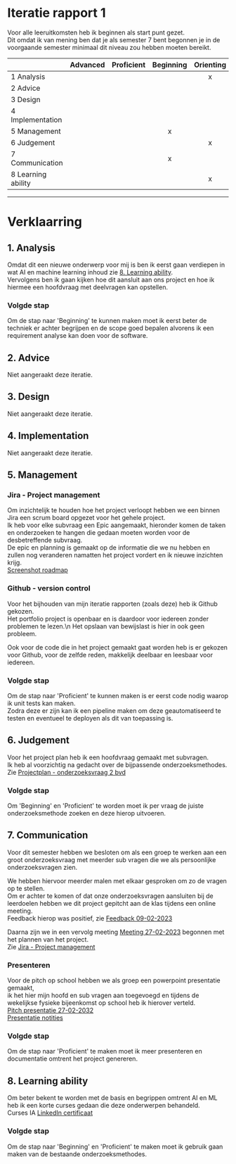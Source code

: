 # Iteratie rapport 1

Voor alle leeruitkomsten heb ik beginnen als start punt gezet.\
Dit omdat ik van mening ben dat je als semester 7 bent begonnen je in de voorgaande semester minimaal dit niveau zou hebben moeten bereikt.

|                    | Advanced | Proficient | Beginning | Orienting | Undefined |
|--------------------|:--------:|:----------:|:---------:|:---------:|:---------:|
| 1 Analysis         |          |            |           |     x     |           |
| 2 Advice           |          |            |           |           |     x     |
| 3 Design           |          |            |           |           |     x     |
| 4 Implementation   |          |            |           |           |     x     |
| 5 Management       |          |            |     x     |           |     x     |
| 6 Judgement        |          |            |           |      x    |           |
| 7 Communication    |          |            |     x     |           |           |
| 8 Learning ability |          |            |           |      x    |           |

---
# Verklaarring

## 1. Analysis
Omdat dit een nieuwe onderwerp voor mij is ben ik eerst gaan verdiepen in wat AI en machine learning inhoud zie [8.  Learning ability](#8-learning-ability).\
Vervolgens ben ik gaan kijken hoe dit aansluit aan ons project en hoe ik hiermee een hoofdvraag met deelvragen kan opstellen. 

### Volgde stap
Om de stap naar 'Beginning' te kunnen maken moet ik eerst beter de techniek er achter begrijpen en de scope goed bepalen alvorens ik een requirement analyse kan doen voor de software.

## 2. Advice
Niet aangeraakt deze iteratie.

## 3. Design
Niet aangeraakt deze iteratie.

## 4. Implementation
Niet aangeraakt deze iteratie.

## 5. Management

### Jira - Project management
Om inzichtelijk te houden hoe het project verloopt hebben we een binnen Jira een scrum board opgezet voor het gehele project.\
Ik heb voor elke subvraag een Epic aangemaakt, hieronder komen de taken en onderzoeken te hangen die gedaan moeten worden voor de desbetreffende subvraag.\
De epic en planning is gemaakt op de informatie die we nu hebben en zullen nog veranderen namatten het project vordert en ik nieuwe inzichten krijg.\
[Screenshot roadmap](../Bestanden/jira_epic_28-02.png)

### Github - version control 
Voor het bijhouden van mijn iteratie rapporten (zoals deze) heb ik Github gekozen.\
Het portfolio project is openbaar en is daardoor voor iedereen zonder problemen te lezen.\n 
Het opslaan van bewijslast is hier in ook geen probleem.

Ook voor de code die in het project gemaakt gaat worden heb is er gekozen voor Github, voor de zelfde reden, makkelijk deelbaar en leesbaar voor iedereen.

### Volgde stap
Om de stap naar 'Proficient' te kunnen maken is er eerst code nodig waarop ik unit tests kan maken.\
Zodra deze er zijn kan ik een pipeline maken om deze geautomatiseerd te testen en eventueel te deployen als dit van toepassing is.

## 6. Judgement

Voor het project plan heb ik een hoofdvraag gemaakt met subvragen.\
Ik heb al voorzichtig na gedacht over de bijpassende onderzoeksmethodes.\
Zie [Projectplan - onderzoeksvraag 2 bvd](https://github.com/S7HaMachineLearning/documentation#onderzoeksvraag-2-bvd)

### Volgde stap
Om 'Beginning' en 'Proficient' te worden moet ik per vraag de juiste onderzoeksmethode zoeken en deze hierop uitvoeren.

## 7. Communication

Voor dit semester hebben we besloten om als een groep te werken aan een groot onderzoeksvraag met meerder sub vragen die we als persoonlijke onderzoeksvragen zien.

We hebben hiervoor meerder malen met elkaar gesproken om zo de vragen op te stellen.\
Om er achter te komen of dat onze onderzoeksvragen aansluiten bij de leerdoelen hebben we dit project gepitcht aan de klas tijdens een online meeting. \
Feedback hierop was positief, zie [Feedback 09-02-2023](../Proces/Feedback.md#09-02-2023)

Daarna zijn we in een vervolg meeting [Meeting 27-02-2023](../Proces/Meetings.md#27-02-2023) begonnen met het plannen van het project. \
Zie [Jira - Project management](#jira---project-management)

### Presenteren  

Voor de pitch op school hebben we als groep een powerpoint presentatie gemaakt,\
ik het hier mijn hoofd en sub vragen aan toegevoegd en tijdens de wekelijkse fysieke bijeenkomst op school heb ik hierover verteld.\
[Pitch presentatie 27-02-2032](../Bestanden/presentatie_1_pitch.pdf) \
[Presentatie notities](../Proces/Meetings.md#op-locatie-27-02-2023)

### Volgde stap
Om de stap naar 'Proficient' te maken moet ik meer presenteren en documentatie omtrent het project genereren.


## 8. Learning ability

Om beter bekent te worden met de basis en begrippen omtrent AI en ML heb ik een korte curses gedaan die deze onderwerpen behandeld.\
Curses IA [LinkedIn certificaat](../Bestanden/CertificateOfCompletion_ML_BVD.pdf)

### Volgde stap
Om de stap naar 'Beginning' en 'Proficient' te maken moet ik gebruik gaan maken van de bestaande onderzoeksmethodes.